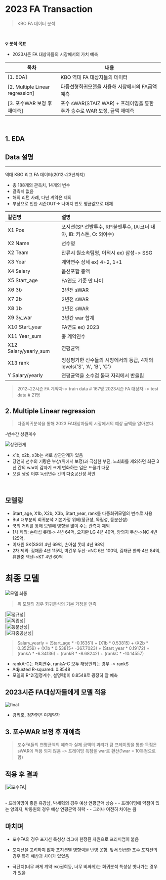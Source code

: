# 2023 FA Transaction

> KBO FA 데이터 분석

<br>

**💡 분석 목표**

- 2023시즌 FA 대상자들의 시장에서의 가치 예측

| 목차                                                    | 내용                                                         |
| ------------------------------------------------------- | ------------------------------------------------------------ |
| [1. EDA]                                                | KBO 역대 FA 대상자들의 데이터            |
| [2. Multiple Linear regression]                         | 다중선형회귀모델을 사용해 시장에서의 FA금액 예측                 |
| [3. 포수WAR 보정 후 재예측]                              |포수 sWAR(STAIZ WAR) + 프레이밍을 통한 추가 승수로 WAR 보정, 금액 재예측 |

<br>

## 1. EDA

## Data 설명
---

역대 KBO 리그 FA 데이터(2012~23년까지)

- 총 188개의 관측치, 14개의 변수
- 결측치 없음
- 해외 리턴 사례, 다년 계약은 제외
- 부상으로 인한 시즌OUT-> 나머지 연도 평균값으로 대체

|칼럼명 | 설명|
|:---|:---|
| X1 Pos | 포지션(SP:선발투수, RP:불펜투수, IA:코너 내야, IB: 키스톤, O: 외야수) |
| X2 Name | 선수명 |
| X2 Team | 잔류시 원소속팀명, 이적시 ex) 삼성-> SSG |
| X3 Year | 계약연수 상세 ex) 4+2, 1+1 |
| X4 Salary | 옵션포함 총액 |
| X5 Start_age | FA연도 기준 만 나이 |
| X6 3b | 3년전 sWAR |
| X7 2b | 2년전 sWAR |
| X8 1b | 1년전 sWAR |
| X9 3y_war | 3년간 war 합계 |
| X10 Start_year | FA연도 ex) 2023 |
| X11 Year_sum | 총 계약연수 |
| X12 Salary/yearly_sum | 연평균액 |
| X13 rank | 정성평가한 선수들의 시장에서의 등급, 4개의 levels('S', 'A', 'B', 'C')|
| Y Salary/yearly | 연평균액을 소수점 둘째 자리에서 반올림 |

> 2012~22시즌 FA 계약자-> train data # 167명
> 2023시즌 FA 대상자 -> test data # 21명


## 2. Multiple Linear regression

> 다중회귀분석을 통해 2023 FA대상자들의 시장에서의 예상 금액을 알아본다.

-변수간 상관계수

![상관관계](https://user-images.githubusercontent.com/63768509/227696344-198b945f-d562-4c28-a8ab-cdf44d05a958.jpg)
<br>

- x1b, x2b, x3b는 서로 상관관계가 있음
- 당연히 선수의 기량은 부상(위에서 보정)과 극심한 부진, 노쇠화를 제외하면 최근 3년 간의 war이 갑자기 크게 변화하는 일은 드물기 때문
- 모델 생성 이후 독립변수 간의 다중공선성 확인

<br>

## 모델링

- Start_age, X1b, X2b, X3b, Start_year, rank를 다중회귀모델의 변수로 사용
- But 대부분의 회귀분석 기본가정 위배(정규성, 독립성, 등분산성)
- 쿡의 거리를 통해 모델에 영향을 많이 주는 관측치 제외
- 1차 제외: 손아섭 롯데-> 4년 64억, 오지환 LG 4년 40억, 양의지 두산->NC 4년 125억, 
- 이재원 SK(SSG) 4년 69억, 손아섭 롯데 4년 98억
- 2차 제외: 김재환 4년 115억, 박건우 두산->NC 6년 100억, 김태균 한화 4년 84억, 유한준 넥센->KT 4년 60억

# 최종 모델
![모델 최종](https://user-images.githubusercontent.com/63768509/227697111-1a378fef-c262-4ee3-b71a-12d1206fd456.jpg)

> 위 모델의 경우 회귀분석의 기본 가정을 만족

|![정규성](https://user-images.githubusercontent.com/63768509/227697388-c3eb7976-4cd4-45f5-a64e-3d8bf07e9b5a.jpg)|<br>
|![독립성](https://user-images.githubusercontent.com/63768509/227697391-ed4a93d2-9d35-4cac-8da1-30c3aa60e1af.jpg)|<br>
|![등분산성](https://user-images.githubusercontent.com/63768509/227697392-b73d64e9-e7a0-4534-bc93-6861b429fefb.jpg)|<br>
|![다중공선성](https://user-images.githubusercontent.com/63768509/227697398-5e915187-52da-44d8-8f5f-c04d2278b924.jpg)|<br>

> Salary_yearly = (Start_age * -0.16351) + (X1b * 0.53815) + (X2b * 0.35259) + (X1b * 0.53815+ -367.7023) + (Start_year * 0.19172) + (rankA * -6.34136) + (rankB * -8.68242) + (rankC * -10.14557) 

- rankA-C는 더미변수, rankA-C 모두 해당안되는 경우 -> rankS
- Adjusted R-squared: 0.8548 
- 모델의 R^2(결정계수, 설명력)이 0.8548로 굉장히 잘 예측

## 2023시즌 FA대상자들에게 모델 적용
![final](https://user-images.githubusercontent.com/63768509/227698550-5e771dbe-7541-4597-b22b-186351c47ed8.jpg)
- 강리호, 정찬헌은 미계약자

## 3. 포수WAR 보정 후 재예측
> 포수FA들의 연평균액의 예측과 실제 금액의 괴리가 큼
> 프레이밍을 통한 득점은 sWAR에 적용 되지 않음 -> 프레이밍 득점을 war로 환산(1war = 10득점으로 함)

## 적용 후 결과
|![포수FA](https://user-images.githubusercontent.com/63768509/227698777-31f688c8-3529-4164-858f-151364d16077.jpg)|

<br>
- 프레이밍이 좋은 유강남, 박세혁의 경우 예상 연평균액 상승
- 
- 프레이밍에 약점이 있는 양의지, 박동원의 경우 예상 연평균액 하락
- 
- 그러나 여전히 차이는 큼

## 마치며
- 포수FA의 경우 포지션 특성상 리그에 한정된 자원으로 프리미엄이 붙음

- 포지션을 고려하지 않아 포지션별 영향력을 반영 못함. 앞서 언급한 포수 포지션의 경우 특히 예상과 차이가 있었음

- 극단치(너무 싸게 계약 ex)권희동, 너무 비싸게)는 회귀분석 특성상 빗나가는 경우가 있음
